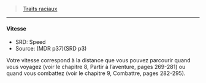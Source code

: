 ﻿---
!GenericItem
Name: Vitesse
AltName: Speed
Source: (MDR p37)(SRD p3)
Id: races_hd.md#vitesse
ParentLink: races_hd.md#traits-raciaux
ParentName: Traits raciaux
NameLevel: 4
Attributes: {}
AttributesDictionary: >+
  {}

---
> [Traits raciaux](hd_races_traits_raciaux.md)

---

#### Vitesse

- SRD: Speed
- Source: (MDR p37)(SRD p3)

Votre vitesse correspond à la distance que vous pouvez parcourir quand vous voyagez (voir le chapitre 8, Partir à l’aventure, pages 269-281) ou quand vous combattez (voir le chapitre 9, Combattre, pages 282-295).

